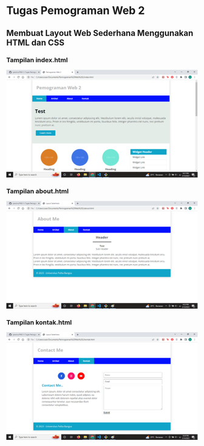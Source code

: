 # Tugas Pemograman Web 2
## Membuat Layout Web Sederhana Menggunakan HTML dan CSS
### Tampilan index.html
![ss](ss/sspw1.png)
### Tampilan about.html
![ss](ss/sspw2.png)
### Tampilan kontak.html
![ss](ss/sspw3.png)
